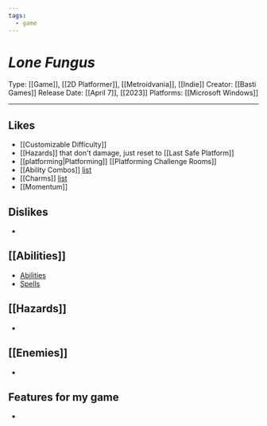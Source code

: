 ```yaml
---
tags:
  - game
---
```

# _Lone Fungus_

Type: [[Game]], [[2D Platformer]], [[Metroidvania]], [[Indie]]
Creator: [[Basti Games]]
Release Date: [[April 7]], [[2023]]
Platforms: [[Microsoft Windows]]

----



## Likes
* [[Customizable Difficulty]]
* [[Hazards]] that don't damage, just reset to [[Last Safe Platform]]
* [[platforming|Platforming]] [[Platforming Challenge Rooms]]
* [[Ability Combos]] [list](**https://lone-fungus.fandom.com/wiki/Skips_and_Tech**)
* [[Charms]] [list](**https://lone-fungus.fandom.com/wiki/Relics**)
* [[Momentum]]

## Dislikes
* 

## [[Abilities]]
* [Abilities](**[https://lone-fungus.fandom.com/wiki/Abilities](https://lone-fungus.fandom.com/wiki/Abilities)**)
* [Spells](**https://lone-fungus.fandom.com/wiki/Spells**)

## [[Hazards]]
* 

## [[Enemies]]
* 

## Features for my game
* 